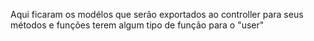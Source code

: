 Aqui ficaram os modélos que serão exportados ao controller para seus métodos e funções terem algum tipo de função para o
"user" 
